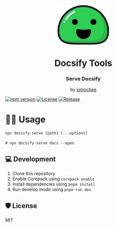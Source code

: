 <p align="center">
  <img src="docsify.svg" alt="Docsify Logo" height="128">
</p>
<h1 align="center">Docsify Tools</h1>
<h3 align="center">Serve Docsify</h3>
<p align="center">by <a href="https://github.com/simochee">simochee</a></p>

[![npm version](https://badge.fury.io/js/docsify-serve.svg)](https://badge.fury.io/js/docsify-serve)
[![License](https://img.shields.io/npm/l/docsify-serve)](https://github.com/simochee/docsify-serve/blob/main/LICENSE)
[![Release](https://github.com/simochee/docsify-serve/actions/workflows/release.yaml/badge.svg)](https://github.com/simochee/docsify-serve/actions/workflows/release.yaml)

# 🧑‍💻 Usage

```shell
npx docsify-serve [path] [...options]

# npx docsify-serve docs --open
```

## 💻 Development

1. Clone this repository
1. Enable Corepack using `corepack enable`
1. Install dependencies using `pnpm install`
1. Run develop mode using `pnpm run dev`

## 🛡️ License

MIT
